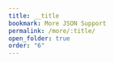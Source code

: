 ```yaml
---
title: __title
bookmark: More JSON Support
permalink: /more/:title/
open_folder: true
order: "6"
---
```

